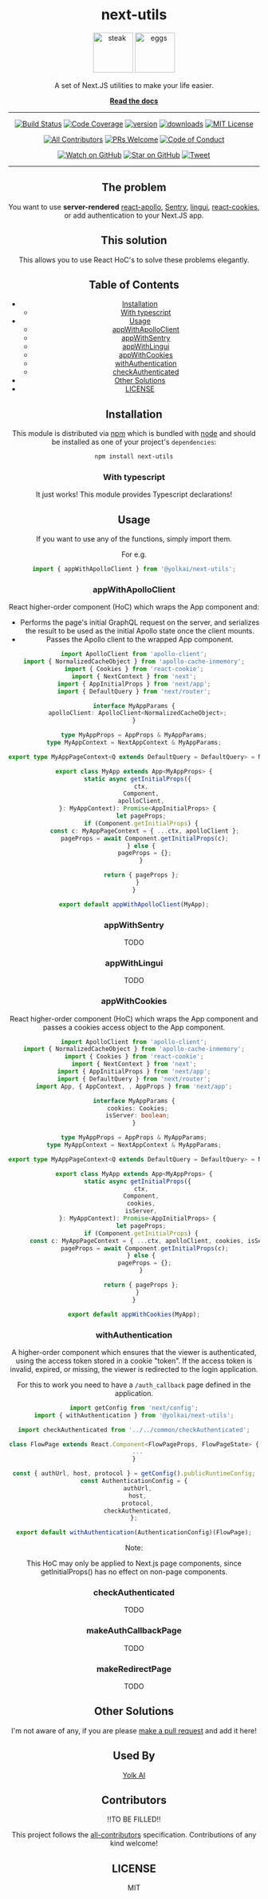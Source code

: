 <center>

# next-utils

<img height="80" width="80" alt="steak" src="https://raw.githubusercontent.com/Yolk-HQ/next-utils/master/other/steak.png" />
<img height="80" width="80" alt="eggs" src="https://raw.githubusercontent.com/Yolk-HQ/next-utils/master/other/eggs.png" />

A set of Next.JS utilities to make your life easier.

[**Read the docs**]() 

---

[![Build Status][build-badge]][build]
[![Code Coverage][coverage-badge]][coverage]
[![version][version-badge]][package] [![downloads][downloads-badge]][npmtrends]
[![MIT License][license-badge]][license]

[![All Contributors](https://img.shields.io/badge/all_contributors-1-orange.svg?style=flat-square)](#contributors)
[![PRs Welcome][prs-badge]][prs] [![Code of Conduct][coc-badge]][coc]

[![Watch on GitHub][github-watch-badge]][github-watch]
[![Star on GitHub][github-star-badge]][github-star]
[![Tweet][twitter-badge]][twitter]

---

## The problem

You want to use **server-rendered** [react-apollo](https://github.com/apollographql/react-apollo), [Sentry](https://sentry.io/for/javascript/), [lingui](https://github.com/lingui/js-lingui), [react-cookies](https://github.com/bukinoshita/react-cookies), or add authentication to your Next.JS app.

## This solution

This allows you to use React HoC's to solve these problems elegantly.

## Table of Contents

- [Installation](#installation)
  - [With typescript](#with-typescript)
- [Usage](#usage)
  - [appWithApolloClient](#appwithapolloclient)
  - [appWithSentry](#appWithSentry)
  - [appWithLingui](#appWithLingui)
  - [appWithCookies](#appwithcookies)
  - [withAuthentication](#withauthentication)
  - [checkAuthenticated](#checkauthenticated)
- [Other Solutions](#other-solutions)
- [LICENSE](#license)

## Installation

This module is distributed via [npm][npm] which is bundled with [node][node] and
should be installed as one of your project's `dependencies`:

```sh
npm install next-utils
```

### With typescript

It just works! This module provides Typescript declarations!

## Usage

If you want to use any of the functions, simply import them.

For e.g.

```typescript
import { appWithApolloClient } from '@yolkai/next-utils';
```

### appWithApolloClient

React higher-order component (HoC) which wraps the App component and:

- Performs the page's initial GraphQL request on the server, and serializes the result to be used as the initial Apollo state once the client mounts.
- Passes the Apollo client to the wrapped App component.

```typescript
import ApolloClient from 'apollo-client';
import { NormalizedCacheObject } from 'apollo-cache-inmemory';
import { Cookies } from 'react-cookie';
import { NextContext } from 'next';
import { AppInitialProps } from 'next/app';
import { DefaultQuery } from 'next/router';

interface MyAppParams {
  apolloClient: ApolloClient<NormalizedCacheObject>;
}

type MyAppProps = AppProps & MyAppParams;
type MyAppContext = NextAppContext & MyAppParams;

export type MyAppPageContext<Q extends DefaultQuery = DefaultQuery> = NextContext<Q> & MyAppParams;

export class MyApp extends App<MyAppProps> {
  static async getInitialProps({
    ctx,
    Component,
    apolloClient,
  }: MyAppContext): Promise<AppInitialProps> {
    let pageProps;
    if (Component.getInitialProps) {
      const c: MyAppPageContext = { ...ctx, apolloClient };
      pageProps = await Component.getInitialProps(c);
    } else {
      pageProps = {};
    }

    return { pageProps };
  }
}

export default appWithApolloClient(MyApp);
```


### appWithSentry

TODO

### appWithLingui

TODO

### appWithCookies

React higher-order component (HoC) which wraps the App component and passes a cookies access object to the App component.

```typescript
import ApolloClient from 'apollo-client';
import { NormalizedCacheObject } from 'apollo-cache-inmemory';
import { Cookies } from 'react-cookie';
import { NextContext } from 'next';
import { AppInitialProps } from 'next/app';
import { DefaultQuery } from 'next/router';
import App, { AppContext, , AppProps } from 'next/app';

interface MyAppParams {
  cookies: Cookies;
  isServer: boolean;
}

type MyAppProps = AppProps & MyAppParams;
type MyAppContext = NextAppContext & MyAppParams;

export type MyAppPageContext<Q extends DefaultQuery = DefaultQuery> = NextContext<Q> & MyAppParams;

export class MyApp extends App<MyAppProps> {
  static async getInitialProps({
    ctx,
    Component,
    cookies,
    isServer,
  }: MyAppContext): Promise<AppInitialProps> {
    let pageProps;
    if (Component.getInitialProps) {
      const c: MyAppPageContext = { ...ctx, apolloClient, cookies, isServer };
      pageProps = await Component.getInitialProps(c);
    } else {
      pageProps = {};
    }

    return { pageProps };
  }
}

export default appWithCookies(MyApp);
```

### withAuthentication

A higher-order component which ensures that the viewer is authenticated, using the access token
stored in a cookie "token". If the access token is invalid, expired, or missing, the viewer is
redirected to the login application.

For this to work you need to have a `/auth_callback` page defined in the application.

```typescript
import getConfig from 'next/config';
import { withAuthentication } from '@yolkai/next-utils';

import checkAuthenticated from '../../common/checkAuthenticated';

class FlowPage extends React.Component<FlowPageProps, FlowPageState> {
  ...
}

const { authUrl, host, protocol } = getConfig().publicRuntimeConfig;
const AuthenticationConfig = {
  authUrl,
  host,
  protocol,
  checkAuthenticated,
};

export default withAuthentication(AuthenticationConfig)(FlowPage);

```

Note:

This HoC may only be applied to Next.js page components, since getInitialProps() has no effect on
non-page components.

### checkAuthenticated

TODO

### makeAuthCallbackPage

TODO

### makeRedirectPage

TODO

## Other Solutions

I'm not aware of any, if you are please [make a pull request][prs] and add it
here!

## Used By

[Yolk AI](https://www.yolk.ai/)

## Contributors

!!TO BE FILLED!!

This project follows the [all-contributors](https://github.com/all-contributors/all-contributors) specification. Contributions of any kind welcome!


## LICENSE

MIT

[npm]: https://www.npmjs.com/
[node]: https://nodejs.org
[build-badge]:
  https://img.shields.io/travis/yolk-hq/next-utils.svg?style=flat-square
[build]: https://travis-ci.org/yolk-hq/next-utils
[coverage-badge]:
  https://img.shields.io/codecov/c/github/yolk-hq/next-utils.svg?style=flat-square
[coverage]: https://codecov.io/github/yolk-hq/next-utils
[version-badge]:
  https://img.shields.io/npm/v/next-utils.svg?style=flat-square
[package]: https://www.npmjs.com/package/@yolkai/next-utils
[downloads-badge]:
  https://img.shields.io/npm/dm/@yolkai/next-utils.svg?style=flat-square
[npmtrends]: http://www.npmtrends.com/@yolkai/next-utils
[license-badge]:
  https://img.shields.io/npm/l/@yolkai/next-utils.svg?style=flat-square
[license]:
  https://github.com/yolk-hq/next-utils/blob/master/LICENSE
[prs-badge]:
  https://img.shields.io/badge/PRs-welcome-brightgreen.svg?style=flat-square
[prs]: http://makeapullrequest.com
[coc-badge]:
  https://img.shields.io/badge/code%20of-conduct-ff69b4.svg?style=flat-square
[coc]:
  https://github.com/yolk-hq/next-utils/blob/master/other/CODE_OF_CONDUCT.md
[github-watch-badge]:
  https://img.shields.io/github/watchers/yolk-hq/next-utils.svg?style=social
[github-watch]:
  https://github.com/yolk-hq/next-utils/watchers
[github-star-badge]:
  https://img.shields.io/github/stars/yolk-hq/next-utils.svg?style=social
[github-star]:
  https://github.com/yolk-hq/next-utils/stargazers
[twitter]:
  https://twitter.com/intent/tweet?text=Check%20out%20next-utils%20by%20%40yolkai%20https%3A%2F%2Fgithub.com%2Fyolk-hq%2Fnext-utils%20%F0%9F%91%8D
[twitter-badge]:
  https://img.shields.io/twitter/url/https/github.com/testing-library/cypress-testing-library.svg?style=social
[emojis]: https://github.com/kentcdodds/all-contributors#emoji-key
[all-contributors]: https://github.com/all-contributors/all-contributors
[dom-testing-library]: https://github.com/testing-library/dom-testing-library
[cypress]: https://www.cypress.io/
